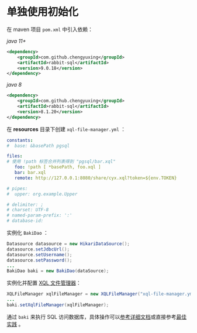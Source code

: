 # 单独使用初始化

在 maven 项目 `pom.xml` 中引入依赖：

_java 11+_

```xml
<dependency>
    <groupId>com.github.chengyuxing</groupId>
    <artifactId>rabbit-sql</artifactId>
    <version>9.0.18</version>
</dependency>
```

_java 8_

```xml
<dependency>
    <groupId>com.github.chengyuxing</groupId>
    <artifactId>rabbit-sql</artifactId>
    <version>8.1.20</version>
</dependency>
```

在 **resources** 目录下创建 `xql-file-manager.yml` ：

```yaml
constants:
#  base: &basePath pgsql

files:
# 使用 !path 标签合并列表得到 "pgsql/bar.xql"
   foo: !path [ *basePath, foo.xql ]
   bar: bar.xql
   remote: http://127.0.0.1:8080/share/cyx.xql?token=${env.TOKEN}

# pipes:
#  upper: org.example.Upper

# delimiter: ;
# charset: UTF-8
# named-param-prefix: ':'
# database-id:
```

实例化 `BakiDao` ：

```java
Datasource datasource = new HikariDataSource();
datasource.setJdbcUrl();
datasource.setUsername();
datasource.setPassword();
...
BakiDao baki = new BakiDao(dataSource);
```

实例化并配置 [XQL 文件管理器](documents/xql-file-manager)：

```java
XQLFileManager xqlFileManager = new XQLFileManager("xql-file-manager.yml");
...
baki.setXqlFileManager(xqlFileManager);
```

通过 `baki` 来执行 SQL 访问数据库，具体操作可以[参考详细文档](documents/baki)或直接参考[最佳实践](documents/best-practice) 。
